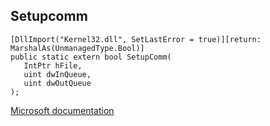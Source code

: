 ## Setupcomm

```
[DllImport("Kernel32.dll", SetLastError = true)][return: MarshalAs(UnmanagedType.Bool)]
public static extern bool SetupComm(
   IntPtr hFile,
   uint dwInQueue,
   uint dwOutQueue
);
```

[Microsoft documentation](https://docs.microsoft.com/en-us/windows/win32/api/winbase/nf-winbase-setupcomm)
